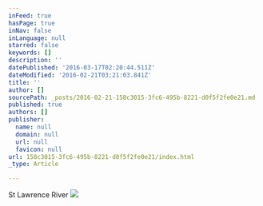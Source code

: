 ```yaml
---
inFeed: true
hasPage: true
inNav: false
inLanguage: null
starred: false
keywords: []
description: ''
datePublished: '2016-03-17T02:20:44.511Z'
dateModified: '2016-02-21T03:21:03.841Z'
title: ''
author: []
sourcePath: _posts/2016-02-21-158c3015-3fc6-495b-8221-d0f5f2fe0e21.md
published: true
authors: []
publisher:
  name: null
  domain: null
  url: null
  favicon: null
url: 158c3015-3fc6-495b-8221-d0f5f2fe0e21/index.html
_type: Article

---
```

St Lawrence River
![](https://the-grid-user-content.s3-us-west-2.amazonaws.com/7cf44edb-3da5-4497-acbd-5ddcef967692.jpg)